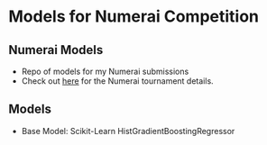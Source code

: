 # Models for Numerai Competition

## Numerai Models
* Repo of models for my Numerai submissions
* Check out [here](https://numer.ai/tournament) for the Numerai tournament details.

## Models
* Base Model: Scikit-Learn HistGradientBoostingRegressor